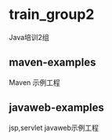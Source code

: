 # train_group2

Java培训2组

## maven-examples

Maven 示例工程

## javaweb-examples

jsp,servlet javaweb示例工程
